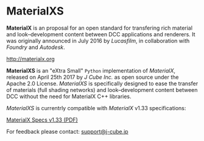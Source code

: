# MaterialXS

**MaterialX** is an proposal for an open standard for transfering rich material and look–development content between DCC applications and renderers. It was originally announced in July 2016 by _Lucasfilm_, in collaboration with _Foundry_ and _Autodesk_.

  http://materialx.org

**MaterialXS** is an "eXtra Small" `Python` implementation of _MaterialX_, released on April 25th 2017 by _J Cube Inc._ as open source under the Apache 2.0 License. _MaterialXS_ is specifically designed to ease the transfer of materials (full shading networks) and look–development content between DCC without the need for MaterialX C++ libraries.

_MaterialXS_ is currentrly compatible with _MaterialX_ v1.33 specifications:

  [MaterialX Specs v1.33 (PDF)](http://www.materialx.org/assets/uploads/MaterialX.v1.33.Final.pdf)

For feedback please contact: support@j-cube.jp
